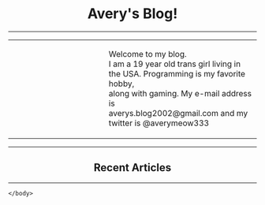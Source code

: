 <html>
    <script src="main.js"> </script>
    <link rel = "stylesheet" type = "text/css" href="main.css">
    <body id="body" style="background-image: url(paper.jpg);">
        <center>
            <h1 class = "font1" > Avery's Blog! </h1>
        </center>
        <hr />
        <table width = "100%" border = "0">
            <tr>
                <td width = "200" height = "200">
                    <a href = "https://twitter.com/averymeow333" target = "_self">
                        <img style = "background-image: url(/Thumbnails/intro.jpg);"/>
                    </a>
                </td>
                <td width = "300" height = "200">
                    <p class = "font1"> Welcome to my blog.<br />
                        I am a 19 year old trans girl living in<br />
                        the USA. Programming is my favorite hobby,<br />
                        along with gaming. My e-mail address is<br />
                        averys.blog2002@gmail.com and my twitter is @averymeow333</p>
                </td>
            </tr>
        </table>
        <hr />
        <center>
            <h2 class = "font1">Recent Articles</h2>
        </center>
        <hr />
        

    </body>
</html>